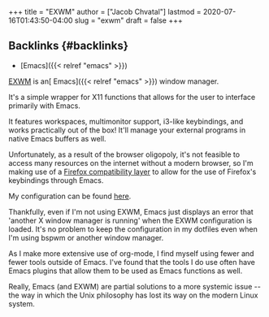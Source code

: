 +++
title = "EXWM"
author = ["Jacob Chvatal"]
lastmod = 2020-07-16T01:43:50-04:00
slug = "exwm"
draft = false
+++

## Backlinks {#backlinks}

-   [Emacs]({{< relref "emacs" >}})

[EXWM](https://github.com/ch11ng/exwm) is an[ Emacs]({{< relref "emacs" >}}) window manager.

It's a simple wrapper for X11 functions that allows for
the user to interface primarily with Emacs.

It features workspaces, multimonitor support,
i3-like keybindings, and works practically out of the box!
It'll manage your external programs in native Emacs buffers
as well.

Unfortunately, as a result of the browser oligopoly,
it's not feasible to access many resources on the internet
without a modern browser, so I'm making use of a
[Firefox compatibility layer](https://github.com/walseb/exwm-firefox-evil) to allow for the use of
Firefox's keybindings through Emacs.

My configuration can be found [here](https://github.com/jakechv/dotfiles/tree/master/emacs/.doom.d/modules/desktop/exwm).

Thankfully, even if I'm not using EXWM, Emacs just displays
an error that 'another X window manager is running' when
the EXWM configuration is loaded. It's no problem to keep
the configuration in my dotfiles even when I'm using bspwm
or another window manager.

As I make more extensive use of org-mode, I find myself using
fewer and fewer tools outside of Emacs. I've found that the tools
I do use often have Emacs plugins that allow them to be used as
Emacs functions as well.

Really, Emacs (and EXWM) are partial solutions to a more systemic
issue -- the way in which the Unix philosophy has lost its way
on the modern Linux system.
